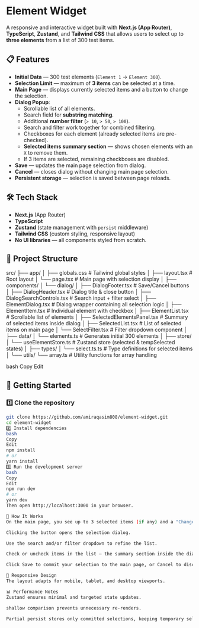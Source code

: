 # Element Widget

A responsive and interactive widget built with **Next.js (App Router)**, **TypeScript**, **Zustand**, and **Tailwind CSS** that allows users to select up to **three elements** from a list of 300 test items.

## 📋 Features

- **Initial Data** — 300 test elements (`Element 1` → `Element 300`).
- **Selection Limit** — maximum of **3 items** can be selected at a time.
- **Main Page** — displays currently selected items and a button to change the selection.
- **Dialog Popup**:
  - Scrollable list of all elements.
  - Search field for **substring matching**.
  - Additional **number filter** (`> 10`, `> 50`, `> 100`).
  - Search and filter work together for combined filtering.
  - Checkboxes for each element (already selected items are pre-checked).
  - **Selected items summary section** — shows chosen elements with an `X` to remove them.
  - If 3 items are selected, remaining checkboxes are disabled.
- **Save** — updates the main page selection from dialog.
- **Cancel** — closes dialog without changing main page selection.
- **Persistent storage** — selection is saved between page reloads.

## 🛠️ Tech Stack

- **Next.js** (App Router)
- **TypeScript**
- **Zustand** (state management with `persist` middleware)
- **Tailwind CSS** (custom styling, responsive layout)
- **No UI libraries** — all components styled from scratch.

## 📂 Project Structure

src/
├── app/
│ ├── globals.css # Tailwind global styles
│ ├── layout.tsx # Root layout
│ └── page.tsx # Main page with selection display
│
├── components/
│ └── dialog/
│ ├── DialogFooter.tsx # Save/Cancel buttons
│ ├── DialogHeader.tsx # Dialog title & close button
│ ├── DialogSearchControls.tsx # Search input + filter select
│ ├── ElementDialog.tsx # Dialog wrapper containing all selection logic
│ ├── ElementItem.tsx # Individual element with checkbox
│ ├── ElementList.tsx # Scrollable list of elements
│ ├── SelectedElementsPanel.tsx # Summary of selected items inside dialog
│ ├── SelectedList.tsx # List of selected items on main page
│ └── SelectFilter.tsx # Filter dropdown component
│
├── data/
│ └── elements.ts # Generates initial 300 elements
│
├── store/
│ └── useElementStore.ts # Zustand store (selected & tempSelected states)
│
├── types/
│ └── select.ts.ts # Type definitions for selected items
│
└── utils/
└── array.ts # Utility functions for array handling

bash
Copy
Edit

## 🚀 Getting Started

### 1️⃣ Clone the repository
```bash
git clone https://github.com/amiraqasim808/element-widget.git
cd element-widget
2️⃣ Install dependencies
bash
Copy
Edit
npm install
# or
yarn install
3️⃣ Run the development server
bash
Copy
Edit
npm run dev
# or
yarn dev
Then open http://localhost:3000 in your browser.

🧪 How It Works
On the main page, you see up to 3 selected items (if any) and a "Change my choice" button.

Clicking the button opens the selection dialog.

Use the search and/or filter dropdown to refine the list.

Check or uncheck items in the list — the summary section inside the dialog updates instantly.

Click Save to commit your selection to the main page, or Cancel to discard changes.

📱 Responsive Design
The layout adapts for mobile, tablet, and desktop viewports.

📊 Performance Notes
Zustand ensures minimal and targeted state updates.

shallow comparison prevents unnecessary re-renders.

Partial persist stores only committed selections, keeping temporary selections ephemeral.